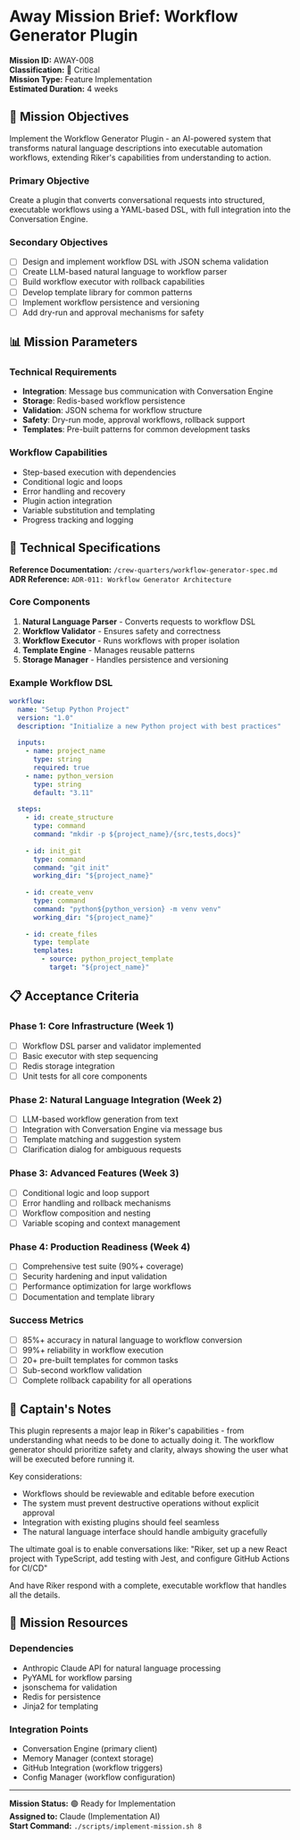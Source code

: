 # Away Mission Brief: Workflow Generator Plugin

**Mission ID:** AWAY-008  
**Classification:** 🔴 Critical  
**Mission Type:** Feature Implementation  
**Estimated Duration:** 4 weeks  

## 🎯 Mission Objectives

Implement the Workflow Generator Plugin - an AI-powered system that transforms natural language descriptions into executable automation workflows, extending Riker's capabilities from understanding to action.

### Primary Objective
Create a plugin that converts conversational requests into structured, executable workflows using a YAML-based DSL, with full integration into the Conversation Engine.

### Secondary Objectives
- [ ] Design and implement workflow DSL with JSON schema validation
- [ ] Create LLM-based natural language to workflow parser
- [ ] Build workflow executor with rollback capabilities
- [ ] Develop template library for common patterns
- [ ] Implement workflow persistence and versioning
- [ ] Add dry-run and approval mechanisms for safety

## 📊 Mission Parameters

### Technical Requirements
- **Integration**: Message bus communication with Conversation Engine
- **Storage**: Redis-based workflow persistence
- **Validation**: JSON schema for workflow structure
- **Safety**: Dry-run mode, approval workflows, rollback support
- **Templates**: Pre-built patterns for common development tasks

### Workflow Capabilities
- Step-based execution with dependencies
- Conditional logic and loops
- Error handling and recovery
- Plugin action integration
- Variable substitution and templating
- Progress tracking and logging

## 🔧 Technical Specifications

**Reference Documentation:** `/crew-quarters/workflow-generator-spec.md`  
**ADR Reference:** `ADR-011: Workflow Generator Architecture`

### Core Components
1. **Natural Language Parser** - Converts requests to workflow DSL
2. **Workflow Validator** - Ensures safety and correctness
3. **Workflow Executor** - Runs workflows with proper isolation
4. **Template Engine** - Manages reusable patterns
5. **Storage Manager** - Handles persistence and versioning

### Example Workflow DSL
```yaml
workflow:
  name: "Setup Python Project"
  version: "1.0"
  description: "Initialize a new Python project with best practices"
  
  inputs:
    - name: project_name
      type: string
      required: true
    - name: python_version
      type: string
      default: "3.11"
  
  steps:
    - id: create_structure
      type: command
      command: "mkdir -p ${project_name}/{src,tests,docs}"
      
    - id: init_git
      type: command
      command: "git init"
      working_dir: "${project_name}"
      
    - id: create_venv
      type: command
      command: "python${python_version} -m venv venv"
      working_dir: "${project_name}"
      
    - id: create_files
      type: template
      templates:
        - source: python_project_template
          target: "${project_name}"
```

## 📋 Acceptance Criteria

### Phase 1: Core Infrastructure (Week 1)
- [ ] Workflow DSL parser and validator implemented
- [ ] Basic executor with step sequencing
- [ ] Redis storage integration
- [ ] Unit tests for all core components

### Phase 2: Natural Language Integration (Week 2)
- [ ] LLM-based workflow generation from text
- [ ] Integration with Conversation Engine via message bus
- [ ] Template matching and suggestion system
- [ ] Clarification dialog for ambiguous requests

### Phase 3: Advanced Features (Week 3)
- [ ] Conditional logic and loop support
- [ ] Error handling and rollback mechanisms
- [ ] Workflow composition and nesting
- [ ] Variable scoping and context management

### Phase 4: Production Readiness (Week 4)
- [ ] Comprehensive test suite (90%+ coverage)
- [ ] Security hardening and input validation
- [ ] Performance optimization for large workflows
- [ ] Documentation and template library

### Success Metrics
- [ ] 85%+ accuracy in natural language to workflow conversion
- [ ] 99%+ reliability in workflow execution
- [ ] 20+ pre-built templates for common tasks
- [ ] Sub-second workflow validation
- [ ] Complete rollback capability for all operations

## 💬 Captain's Notes

This plugin represents a major leap in Riker's capabilities - from understanding what needs to be done to actually doing it. The workflow generator should prioritize safety and clarity, always showing the user what will be executed before running it.

Key considerations:
- Workflows should be reviewable and editable before execution
- The system must prevent destructive operations without explicit approval
- Integration with existing plugins should feel seamless
- The natural language interface should handle ambiguity gracefully

The ultimate goal is to enable conversations like:
"Riker, set up a new React project with TypeScript, add testing with Jest, and configure GitHub Actions for CI/CD"

And have Riker respond with a complete, executable workflow that handles all the details.

## 🚀 Mission Resources

### Dependencies
- Anthropic Claude API for natural language processing
- PyYAML for workflow parsing
- jsonschema for validation
- Redis for persistence
- Jinja2 for templating

### Integration Points
- Conversation Engine (primary client)
- Memory Manager (context storage)
- GitHub Integration (workflow triggers)
- Config Manager (workflow configuration)

---
**Mission Status:** 🟢 Ready for Implementation  
**Assigned to:** Claude (Implementation AI)  
**Start Command:** `./scripts/implement-mission.sh 8`